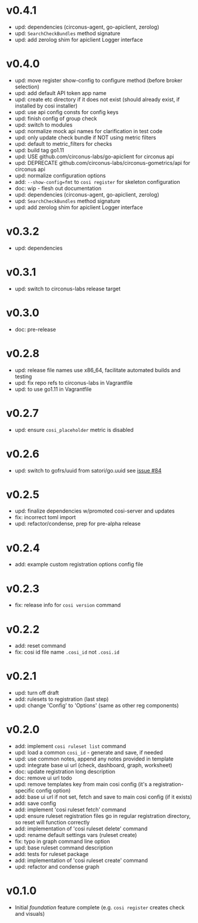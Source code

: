 # v0.4.1

* upd: dependencies (circonus-agent, go-apiclient, zerolog)
* upd: `SearchCheckBundles` method signature
* upd: add zerolog shim for apiclient Logger interface

# v0.4.0

* upd: move register show-config to configure method (before broker selection)
* upd: add default API token app name
* upd: create etc directory if it does not exist (should already exist, if installed by cosi installer)
* upd: use api config consts for config keys
* upd: finish config of group check
* upd: switch to modules
* upd: normalize mock api names for clarification in test code
* upd: only update check bundle if NOT using metric filters
* upd: default to metric_filters for checks
* upd: build tag go1.11
* upd: USE github.com/circonus-labs/go-apiclient for circonus api
* upd: DEPRECATE github.com/circonus-labs/circonus-gometrics/api for circonus api
* upd: normalize configuration options
* add: `--show-config=fmt` to `cosi register` for skeleton configuration
* doc: wip - flesh out documentation
* upd: dependencies (circonus-agent, go-apiclient, zerolog)
* upd: `SearchCheckBundles` method signature
* upd: add zerolog shim for apiclient Logger interface

# v0.3.2

* upd: dependencies

# v0.3.1

* upd: switch to circonus-labs release target

# v0.3.0

* doc: pre-release

# v0.2.8

* upd: release file names use x86_64, facilitate automated builds and testing
* upd: fix repo refs to circonus-labs in Vagrantfile
* upd: to use go1.11 in Vagrantfile

# v0.2.7

* upd: ensure `cosi_placeholder` metric is disabled

# v0.2.6

* upd: switch to gofrs/uuid from satori/go.uuid see [issue #84](https://github.com/satori/go.uuid/issues/84)

# v0.2.5

* upd: finalize dependencies w/promoted cosi-server and updates
* fix: incorrect toml import
* upd: refactor/condense, prep for pre-alpha release

# v0.2.4

* add: example custom registration options config file

# v0.2.3

* fix: release info for `cosi version` command

# v0.2.2

* add: reset command
* fix: cosi id file name `.cosi_id` not `.cosi.id`

# v0.2.1

* upd: turn off draft
* add: rulesets to registration (last step)
* upd: change 'Config' to 'Options' (same as other reg components)

# v0.2.0

* add: implement `cosi ruleset list` command
* upd: load a common `cosi_id` - generate and save, if needed
* upd: use common notes, append any notes provided in template
* upd: integrate base ui url (check, dashboard, graph, worksheet)
* doc: update registration long description
* doc: remove ui url todo
* upd: remove templates key from main cosi config (it's a registration-specific config option)
* add: base ui url if not set, fetch and save to main cosi config (if it exists)
* add: save config
* add: implement 'cosi ruleset fetch' command
* upd: ensure ruleset registration files go in regular registration directory, so reset will function correctly
* add: implementation of 'cosi ruleset delete' command
* upd: rename default settings vars (ruleset create)
* fix: typo in graph command line option
* upd: base ruleset command description
* add: tests for ruleset package
* add: implementation of 'cosi ruleset create' command
* upd: refactor and condense graph

# v0.1.0

* Initial _foundation_ feature complete (e.g. `cosi register` creates check and visuals)
